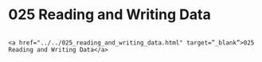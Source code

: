 # 025 Reading and Writing Data

```{admonition} Click link below to view slides in new tab

<a href="../../025_reading_and_writing_data.html" target=”_blank”>025 Reading and Writing Data</a>

```
